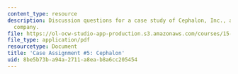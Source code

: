 ```yaml
---
content_type: resource
description: Discussion questions for a case study of Cephalon, Inc., a U.S. biopharmaceutical
  company.
file: https://ol-ocw-studio-app-production.s3.amazonaws.com/courses/15-997-practice-of-finance-advanced-corporate-risk-management-spring-2009/8be5b73ba94a2711a8eab8a6cc205454_MIT15_997s09_assn05_case05.pdf
file_type: application/pdf
resourcetype: Document
title: 'Case Assignment #5: Cephalon'
uid: 8be5b73b-a94a-2711-a8ea-b8a6cc205454
---
```

